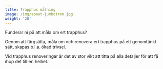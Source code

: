 ```yaml
---
title: Trapphus målning
image: /img/about-jumbotron.jpg
weight: '20'
---
```

Funderar ni på att måla om ert trapphus?

Genom att färgsätta, måla om och renovera ert trapphus på ett genomtänkt sätt, skapas b.l.a. ökad trivsel.

Vid trapphus renoveringar är det av stor vikt att titta på alla detaljer för att få ihop det till en helhet.
